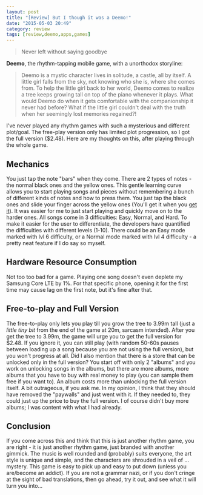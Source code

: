 ```yaml
---
layout: post
title: "[Review] But I though it was a Deemo!"
date: "2015-05-03 20:49"
category: review
tags: [review,deemo,apps,games]
---
```


> Never left without saying goodbye

__Deemo__, the rhythm-tapping mobile game, with a unorthodox storyline:

> Deemo is a mystic character lives in solitude, a castle, all by itself. A
> little girl falls from the sky, not knowing who she is, where she comes from.
> To help the little girl back to her world, Deemo comes to realize a tree keeps
> growing tall on top of the piano whenever it plays. What would Deemo do when
> it gets comfortable with the companionship it never had before? What if the
> little girl couldn't deal with the truth when her seemingly lost memories
> regained?!

I've never played any rhythm games with such a mysterious and different
plot/goal. The free-play version only has limited plot progression, so I got the
full version ($2.48). Here are my thoughts on this, after playing through the
whole game.

Mechanics
---------

You just tap the note "bars" when they come. There are 2 types of notes - the
normal black ones and the yellow ones. This gentle learning curve allows you to
start playing songs and pieces without remembering a bunch of different kinds of
notes and how to press them. You just tap the black ones and slide your finger
across the yellow ones (You'll get it when you [get
it](http://www.rayark.com/g/deemo/)). It was easier for me to just start playing
and quickly move on to the harder ones. All songs come in 3 difficulties: Easy,
Normal, and Hard. To make it easier for the user to differentiate, the
developers have quantified the difficulties with different levels (1-10). There
could be an Easy mode marked with lvl 6 difficulty, or a Normal mode marked with
lvl 4 difficulty - a pretty neat feature if I do say so myself.

Hardware Resource Consumption
-----------------------------

Not too too bad for a game. Playing one song doesn't even deplete my Samsung
Core LTE by 1%. For that specific phone, opening it for the first time may cause
lag on the first note, but it's fine after that.

Free-to-play and Full Version
-----------------------------

The free-to-play only lets you play till you grow the tree to 3.99m tall (just a
_little tiny bit_ from the end of the game at 20m, sarcasm intended). After you
get the tree to 3.99m, the game will urge you to get the full version for $2.48.
If you ignore it, you can still play (with random 50-60s pauses between loading
up a song because you are not using the full version), but you won't progress at
all. Did I also mention that there is a store that can be unlocked only in the
full version? You start off with only 2 "albums" and you work on unlocking songs
in the albums, but there are more albums, more albums that you have to buy with
real money to play (you can sample them free if you want to). An album costs
more than unlocking the full version itself. A bit outrageous, if you ask me. In
my opinion, I think that they should have removed the "paywalls" and just went
with it. If they needed to, they could just up the price to buy the full
version. I of course didn't buy more albums; I was content with what I had
already.

Conclusion
----------

If you come across this and think that this is just another rhythm game, you are
right - it is just another rhythm game, just branded with another gimmick. The
music is well rounded and (probably) suits everyone, the art style is unique and
simple, and the characters are shrouded in a veil of ... mystery. This game is
easy to pick up and easy to put down (unless you are/become an addict). If you
are not a grammar nazi, or if you don't cringe at the sight of bad translations,
then go ahead, try it out, and see what it will turn you into...
